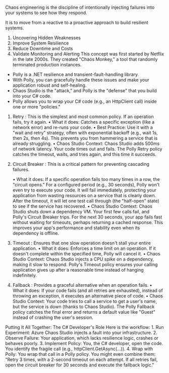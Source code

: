 Chaos engineering is the discipline of intentionally injecting failures into your systems to see how they respond.

It is to move from a reactive to a proactive approach to build resilient systems.
1.	Uncovering Hidden Weaknesses
2.	Improve System Resilience
3.	Reduce Downtime and Costs
4.	Validate Monitoring and Alerting
This concept was first started by Netflix in the late 2000s. They created "Chaos Monkey," a tool that randomly terminated production instances.



* Polly is a .NET resilience and transient-fault-handling library.
* With Polly, you can gracefully handle these issues and make your application robust and self-healing.
* Chaos Studio is the "attack," and Polly is the "defense" that you build into your C# code.
* Polly allows you to wrap your C# code (e.g., an HttpClient call) inside one or more "policies."

1. Retry : This is the simplest and most common policy. If an operation fails, try it again.
  •	What it does: Catches a specific exception (like a network error) and re-runs your code.
  •	Best Practice: Use it with a "wait and retry" strategy, often with exponential backoff (e.g., wait 1s, then 2s, then 4s). This prevents you from hammering a service that is already struggling.
  •	Chaos Studio Context: Chaos Studio adds 500ms of network latency. Your code times out and fails. The Polly Retry policy catches the timeout, waits, and tries again, and this time it succeeds.

2. Circuit Breaker : This is a critical pattern for preventing cascading failures.

    •	What it does: If a specific operation fails too many times in a row, the "circuit opens." For a configured period (e.g., 30 seconds), Polly won't even try to execute your code. It will fail immediately, protecting your application from wasting resources on a service that is clearly down. After the timeout, it will let one test call through (the "half-open" state) to see if the service has recovered.
    •	Chaos Studio Context: Chaos Studio shuts down a dependency VM. Your first few calls fail, and Polly's Circuit Breaker trips. For the next 30 seconds, your app fails fast without waiting for timeouts, perhaps returning a cached response. This improves your app's performance and stability even when its dependency is offline.
3. Timeout : Ensures that one slow operation doesn't stall your entire application.
    •	What it does: Enforces a time limit on an operation. If it doesn't complete within the specified time, Polly will cancel it.
    •	Chaos Studio Context: Chaos Studio injects a CPU spike on a dependency, making it slow to respond. Polly's Timeout policy ensures your calling application gives up after a reasonable time instead of hanging indefinitely.
4. Fallback : Provides a graceful alternative when an operation fails.
    •	What it does: If your code fails (and all retries are exhausted), instead of throwing an exception, it executes an alternative piece of code.
    •	Chaos Studio Context: Your code tries to call a service to get a user's name, but the service is down (thanks to Chaos Studio). The Polly Fallback policy catches the final error and returns a default value like "Guest" instead of crashing the user's session.

Putting It All Together: The C# Developer's Role
 Here is the workflow:
    1.	Run Experiment: Azure Chaos Studio injects a fault into your infrastructure.
    2.	Observe Failure: Your application, which lacks resilience logic, crashes or behaves poorly.
    3.	Implement Policy: You, the C# developer, open the code. You identify the fragile call (e.g., httpClient.GetAsync(...)).
    4.	Wrap with Polly: You wrap that call in a Polly policy. You might even combine them: "Retry 3 times, with a 2-second timeout on each attempt. If all retries fail, open the circuit breaker for 30 seconds and execute the fallback logic."
